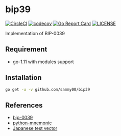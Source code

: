 # bip39

[![CircleCI](https://circleci.com/gh/sammy00/bip39.svg?style=svg)](https://circleci.com/gh/sammy00/bip39)
[![codecov](https://codecov.io/gh/sammy00/bip39/branch/master/graph/badge.svg)](https://codecov.io/gh/sammy00/bip39)
[![Go Report Card](https://goreportcard.com/badge/github.com/sammy00/bip39)](https://goreportcard.com/report/github.com/sammy00/bip39)
[![LICENSE](https://img.shields.io/badge/license-ISC-blue.svg)](LICENSE)

Implementation of BIP-0039

## Requirement

- go-1.11 with modules support

## Installation

```bash
go get -u -v github.com/sammy00/bip39
```

## References

- [bip-0039](https://github.com/bitcoin/bips/blob/master/bip-0039.mediawiki)
- [python-mnemonic](http://github.com/trezor/python-mnemonic)
- [Japanese test vector](https://github.com/bip32JP/bip32JP.github.io/blob/master/test_JP_BIP39.json)
